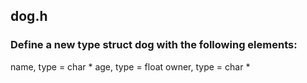 ## dog.h
### Define a new type struct dog with the following elements:
name, type = char *
age, type = float
owner, type = char *
